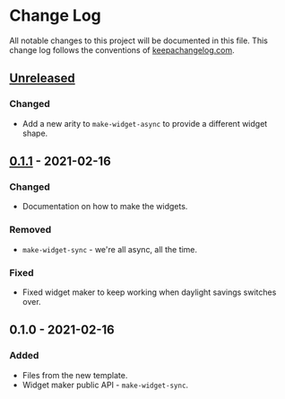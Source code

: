 # Change Log
All notable changes to this project will be documented in this file. This change log follows the conventions of [keepachangelog.com](http://keepachangelog.com/).

## [Unreleased]
### Changed
- Add a new arity to `make-widget-async` to provide a different widget shape.

## [0.1.1] - 2021-02-16
### Changed
- Documentation on how to make the widgets.

### Removed
- `make-widget-sync` - we're all async, all the time.

### Fixed
- Fixed widget maker to keep working when daylight savings switches over.

## 0.1.0 - 2021-02-16
### Added
- Files from the new template.
- Widget maker public API - `make-widget-sync`.

[Unreleased]: https://github.com/your-name/gp-birthday-greeting/compare/0.1.1...HEAD
[0.1.1]: https://github.com/your-name/gp-birthday-greeting/compare/0.1.0...0.1.1
